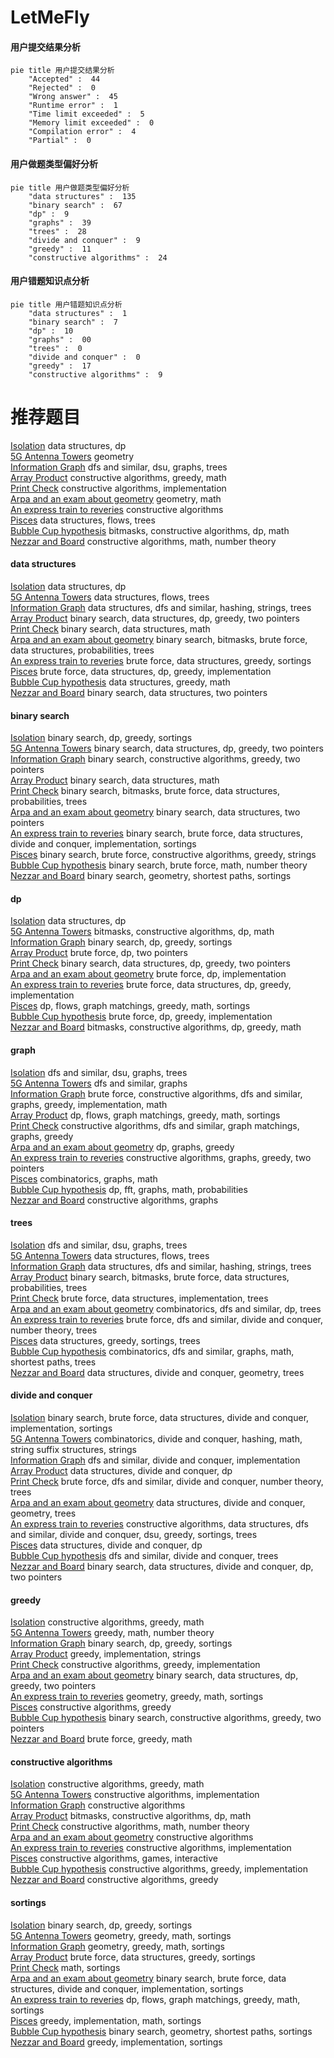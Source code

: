 # LetMeFly
<!-- tabs:start -->
#### **用户提交结果分析**

```mermaid
pie title 用户提交结果分析
    "Accepted" :  44
    "Rejected" :  0
    "Wrong answer" :  45
    "Runtime error" :  1
    "Time limit exceeded" :  5
    "Memory limit exceeded" :  0
    "Compilation error" :  4
    "Partial" :  0
```
#### **用户做题类型偏好分析**

```mermaid
pie title 用户做题类型偏好分析
    "data structures" :  135
    "binary search" :  67
    "dp" :  9
    "graphs" :  39
    "trees" :  28
    "divide and conquer" :  9
    "greedy" :  11
    "constructive algorithms" :  24
```
#### **用户错题知识点分析**

```mermaid
pie title 用户错题知识点分析
    "data structures" :  1
    "binary search" :  7
    "dp" :  10
    "graphs" :  00
    "trees" :  0
    "divide and conquer" :  0
    "greedy" :  17
    "constructive algorithms" :  9
```
<!-- tabs:end -->
# 推荐题目
[Isolation](http://codeforces.com/problemset/problem/1129/D)		data structures,
                        dp		  
[5G Antenna Towers](http://codeforces.com/problemset/problem/1423/E)		geometry		  
[Information Graph](http://codeforces.com/problemset/problem/466/E)		dfs and similar,
                        dsu,
                        graphs,
                        trees		  
[Array Product](http://codeforces.com/problemset/problem/1042/C)		constructive algorithms,
                        greedy,
                        math		  
[Print Check](http://codeforces.com/problemset/problem/631/B)		constructive algorithms,
                        implementation		  
[Arpa and an exam about geometry](http://codeforces.com/problemset/problem/851/B)		geometry,
                        math		  
[An express train to reveries](http://codeforces.com/problemset/problem/814/B)		constructive algorithms		  
[Pisces](http://codeforces.com/problemset/problem/1023/G)		data structures,
                        flows,
                        trees		  
[Bubble Cup hypothesis](http://codeforces.com/problemset/problem/1423/J)		bitmasks,
                        constructive algorithms,
                        dp,
                        math		  
[Nezzar and Board](https://codeforces.com/contest/1478/problem/D)		constructive algorithms,
                        math,
                        number theory		  
<!-- tabs:start -->
#### **data structures**
[Isolation](http://codeforces.com/problemset/problem/1129/D)		data structures,
                        dp		  
[5G Antenna Towers](http://codeforces.com/problemset/problem/1023/G)		data structures,
                        flows,
                        trees		  
[Information Graph](http://codeforces.com/problemset/problem/786/D)		data structures,
                        dfs and similar,
                        hashing,
                        strings,
                        trees		  
[Array Product](http://codeforces.com/problemset/problem/1492/C)		binary search,
                        data structures,
                        dp,
                        greedy,
                        two pointers		  
[Print Check](http://codeforces.com/problemset/problem/1490/G)		binary search,
                        data structures,
                        math		  
[Arpa and an exam about geometry](http://codeforces.com/problemset/problem/1479/D)		binary search,
                        bitmasks,
                        brute force,
                        data structures,
                        probabilities,
                        trees		  
[An express train to reveries](http://codeforces.com/problemset/problem/1497/A)		brute force,
                        data structures,
                        greedy,
                        sortings		  
[Pisces](http://codeforces.com/problemset/problem/1491/C)		brute force,
                        data structures,
                        dp,
                        greedy,
                        implementation		  
[Bubble Cup hypothesis](http://codeforces.com/problemset/problem/1492/B)		data structures,
                        greedy,
                        math		  
[Nezzar and Board](http://codeforces.com/problemset/problem/1436/E)		binary search,
                        data structures,
                        two pointers		  
#### **binary search**
[Isolation](http://codeforces.com/problemset/problem/1260/D)		binary search,
                        dp,
                        greedy,
                        sortings		  
[5G Antenna Towers](http://codeforces.com/problemset/problem/1492/C)		binary search,
                        data structures,
                        dp,
                        greedy,
                        two pointers		  
[Information Graph](http://codeforces.com/problemset/problem/1463/D)		binary search,
                        constructive algorithms,
                        greedy,
                        two pointers		  
[Array Product](http://codeforces.com/problemset/problem/1490/G)		binary search,
                        data structures,
                        math		  
[Print Check](http://codeforces.com/problemset/problem/1479/D)		binary search,
                        bitmasks,
                        brute force,
                        data structures,
                        probabilities,
                        trees		  
[Arpa and an exam about geometry](http://codeforces.com/problemset/problem/1436/E)		binary search,
                        data structures,
                        two pointers		  
[An express train to reveries](http://codeforces.com/problemset/problem/1461/D)		binary search,
                        brute force,
                        data structures,
                        divide and conquer,
                        implementation,
                        sortings		  
[Pisces](http://codeforces.com/problemset/problem/1493/C)		binary search,
                        brute force,
                        constructive algorithms,
                        greedy,
                        strings		  
[Bubble Cup hypothesis](http://codeforces.com/problemset/problem/1487/D)		binary search,
                        brute force,
                        math,
                        number theory		  
[Nezzar and Board](http://codeforces.com/problemset/problem/1486/B)		binary search,
                        geometry,
                        shortest paths,
                        sortings		  
#### **dp**
[Isolation](http://codeforces.com/problemset/problem/1129/D)		data structures,
                        dp		  
[5G Antenna Towers](http://codeforces.com/problemset/problem/1423/J)		bitmasks,
                        constructive algorithms,
                        dp,
                        math		  
[Information Graph](http://codeforces.com/problemset/problem/1260/D)		binary search,
                        dp,
                        greedy,
                        sortings		  
[Array Product](http://codeforces.com/problemset/problem/261/E)		brute force,
                        dp,
                        two pointers		  
[Print Check](http://codeforces.com/problemset/problem/1492/C)		binary search,
                        data structures,
                        dp,
                        greedy,
                        two pointers		  
[Arpa and an exam about geometry](https://codeforces.com/contest/1457/problem/C)		brute force,
                        dp,
                        implementation		  
[An express train to reveries](http://codeforces.com/problemset/problem/1491/C)		brute force,
                        data structures,
                        dp,
                        greedy,
                        implementation		  
[Pisces](http://codeforces.com/problemset/problem/1437/C)		dp,
                        flows,
                        graph matchings,
                        greedy,
                        math,
                        sortings		  
[Bubble Cup hypothesis](http://codeforces.com/problemset/problem/1499/B)		brute force,
                        dp,
                        greedy,
                        implementation		  
[Nezzar and Board](http://codeforces.com/problemset/problem/1491/D)		bitmasks,
                        constructive algorithms,
                        dp,
                        greedy,
                        math		  
#### **graph**
[Isolation](http://codeforces.com/problemset/problem/466/E)		dfs and similar,
                        dsu,
                        graphs,
                        trees		  
[5G Antenna Towers](http://codeforces.com/problemset/problem/117/C)		dfs and similar,
                        graphs		  
[Information Graph](http://codeforces.com/problemset/problem/1487/C)		brute force,
                        constructive algorithms,
                        dfs and similar,
                        graphs,
                        greedy,
                        implementation,
                        math		  
[Array Product](http://codeforces.com/problemset/problem/1437/C)		dp,
                        flows,
                        graph matchings,
                        greedy,
                        math,
                        sortings		  
[Print Check](http://codeforces.com/problemset/problem/1470/D)		constructive algorithms,
                        dfs and similar,
                        graph matchings,
                        graphs,
                        greedy		  
[Arpa and an exam about geometry](http://codeforces.com/problemset/problem/1476/C)		dp,
                        graphs,
                        greedy		  
[An express train to reveries](http://codeforces.com/problemset/problem/1304/D)		constructive algorithms,
                        graphs,
                        greedy,
                        two pointers		  
[Pisces](http://codeforces.com/problemset/problem/1475/C)		combinatorics,
                        graphs,
                        math		  
[Bubble Cup hypothesis](http://codeforces.com/problemset/problem/553/E)		dp,
                        fft,
                        graphs,
                        math,
                        probabilities		  
[Nezzar and Board](http://codeforces.com/problemset/problem/1495/C)		constructive algorithms,
                        graphs		  
#### **trees**
[Isolation](http://codeforces.com/problemset/problem/466/E)		dfs and similar,
                        dsu,
                        graphs,
                        trees		  
[5G Antenna Towers](http://codeforces.com/problemset/problem/1023/G)		data structures,
                        flows,
                        trees		  
[Information Graph](http://codeforces.com/problemset/problem/786/D)		data structures,
                        dfs and similar,
                        hashing,
                        strings,
                        trees		  
[Array Product](http://codeforces.com/problemset/problem/1479/D)		binary search,
                        bitmasks,
                        brute force,
                        data structures,
                        probabilities,
                        trees		  
[Print Check](http://codeforces.com/problemset/problem/1511/C)		brute force,
                        data structures,
                        implementation,
                        trees		  
[Arpa and an exam about geometry](http://codeforces.com/problemset/problem/1499/F)		combinatorics,
                        dfs and similar,
                        dp,
                        trees		  
[An express train to reveries](http://codeforces.com/problemset/problem/1491/E)		brute force,
                        dfs and similar,
                        divide and conquer,
                        number theory,
                        trees		  
[Pisces](http://codeforces.com/problemset/problem/1466/D)		data structures,
                        greedy,
                        sortings,
                        trees		  
[Bubble Cup hypothesis](http://codeforces.com/problemset/problem/1495/D)		combinatorics,
                        dfs and similar,
                        graphs,
                        math,
                        shortest paths,
                        trees		  
[Nezzar and Board](http://codeforces.com/problemset/problem/1303/G)		data structures,
                        divide and conquer,
                        geometry,
                        trees		  
#### **divide and conquer**
[Isolation](http://codeforces.com/problemset/problem/1461/D)		binary search,
                        brute force,
                        data structures,
                        divide and conquer,
                        implementation,
                        sortings		  
[5G Antenna Towers](http://codeforces.com/problemset/problem/1466/G)		combinatorics,
                        divide and conquer,
                        hashing,
                        math,
                        string suffix structures,
                        strings		  
[Information Graph](http://codeforces.com/problemset/problem/1490/D)		dfs and similar,
                        divide and conquer,
                        implementation		  
[Array Product](https://codeforces.com/contest/1483/problem/C)		data structures,
                        divide and conquer,
                        dp		  
[Print Check](http://codeforces.com/problemset/problem/1491/E)		brute force,
                        dfs and similar,
                        divide and conquer,
                        number theory,
                        trees		  
[Arpa and an exam about geometry](http://codeforces.com/problemset/problem/1303/G)		data structures,
                        divide and conquer,
                        geometry,
                        trees		  
[An express train to reveries](http://codeforces.com/problemset/problem/1494/D)		constructive algorithms,
                        data structures,
                        dfs and similar,
                        divide and conquer,
                        dsu,
                        greedy,
                        sortings,
                        trees		  
[Pisces](http://codeforces.com/problemset/problem/1482/E)		data structures,
                        divide and conquer,
                        dp		  
[Bubble Cup hypothesis](http://codeforces.com/problemset/problem/566/C)		dfs and similar,
                        divide and conquer,
                        trees		  
[Nezzar and Board](http://codeforces.com/problemset/problem/1428/F)		binary search,
                        data structures,
                        divide and conquer,
                        dp,
                        two pointers		  
#### **greedy**
[Isolation](http://codeforces.com/problemset/problem/1042/C)		constructive algorithms,
                        greedy,
                        math		  
[5G Antenna Towers](http://codeforces.com/problemset/problem/1062/B)		greedy,
                        math,
                        number theory		  
[Information Graph](http://codeforces.com/problemset/problem/1260/D)		binary search,
                        dp,
                        greedy,
                        sortings		  
[Array Product](http://codeforces.com/problemset/problem/1181/B)		greedy,
                        implementation,
                        strings		  
[Print Check](http://codeforces.com/problemset/problem/1236/C)		constructive algorithms,
                        greedy,
                        implementation		  
[Arpa and an exam about geometry](http://codeforces.com/problemset/problem/1492/C)		binary search,
                        data structures,
                        dp,
                        greedy,
                        two pointers		  
[An express train to reveries](https://codeforces.com/contest/1496/problem/C)		geometry,
                        greedy,
                        math,
                        sortings		  
[Pisces](http://codeforces.com/problemset/problem/1493/A)		constructive algorithms,
                        greedy		  
[Bubble Cup hypothesis](http://codeforces.com/problemset/problem/1463/D)		binary search,
                        constructive algorithms,
                        greedy,
                        two pointers		  
[Nezzar and Board](http://codeforces.com/problemset/problem/1462/C)		brute force,
                        greedy,
                        math		  
#### **constructive algorithms**
[Isolation](http://codeforces.com/problemset/problem/1042/C)		constructive algorithms,
                        greedy,
                        math		  
[5G Antenna Towers](http://codeforces.com/problemset/problem/631/B)		constructive algorithms,
                        implementation		  
[Information Graph](http://codeforces.com/problemset/problem/814/B)		constructive algorithms		  
[Array Product](http://codeforces.com/problemset/problem/1423/J)		bitmasks,
                        constructive algorithms,
                        dp,
                        math		  
[Print Check](https://codeforces.com/contest/1478/problem/D)		constructive algorithms,
                        math,
                        number theory		  
[Arpa and an exam about geometry](http://codeforces.com/problemset/problem/297/A)		constructive algorithms		  
[An express train to reveries](http://codeforces.com/problemset/problem/1439/A1)		constructive algorithms,
                        implementation		  
[Pisces](https://codeforces.com/contest/1504/problem/D)		constructive algorithms,
                        games,
                        interactive		  
[Bubble Cup hypothesis](http://codeforces.com/problemset/problem/1236/C)		constructive algorithms,
                        greedy,
                        implementation		  
[Nezzar and Board](http://codeforces.com/problemset/problem/1493/A)		constructive algorithms,
                        greedy		  
#### **sortings**
[Isolation](http://codeforces.com/problemset/problem/1260/D)		binary search,
                        dp,
                        greedy,
                        sortings		  
[5G Antenna Towers](https://codeforces.com/contest/1496/problem/C)		geometry,
                        greedy,
                        math,
                        sortings		  
[Information Graph](http://codeforces.com/problemset/problem/1495/A)		geometry,
                        greedy,
                        math,
                        sortings		  
[Array Product](http://codeforces.com/problemset/problem/1497/A)		brute force,
                        data structures,
                        greedy,
                        sortings		  
[Print Check](http://codeforces.com/problemset/problem/1427/A)		math,
                        sortings		  
[Arpa and an exam about geometry](http://codeforces.com/problemset/problem/1461/D)		binary search,
                        brute force,
                        data structures,
                        divide and conquer,
                        implementation,
                        sortings		  
[An express train to reveries](http://codeforces.com/problemset/problem/1437/C)		dp,
                        flows,
                        graph matchings,
                        greedy,
                        math,
                        sortings		  
[Pisces](http://codeforces.com/problemset/problem/1473/A)		greedy,
                        implementation,
                        math,
                        sortings		  
[Bubble Cup hypothesis](http://codeforces.com/problemset/problem/1486/B)		binary search,
                        geometry,
                        shortest paths,
                        sortings		  
[Nezzar and Board](http://codeforces.com/problemset/problem/1480/B)		greedy,
                        implementation,
                        sortings		  
<!-- tabs:end -->
